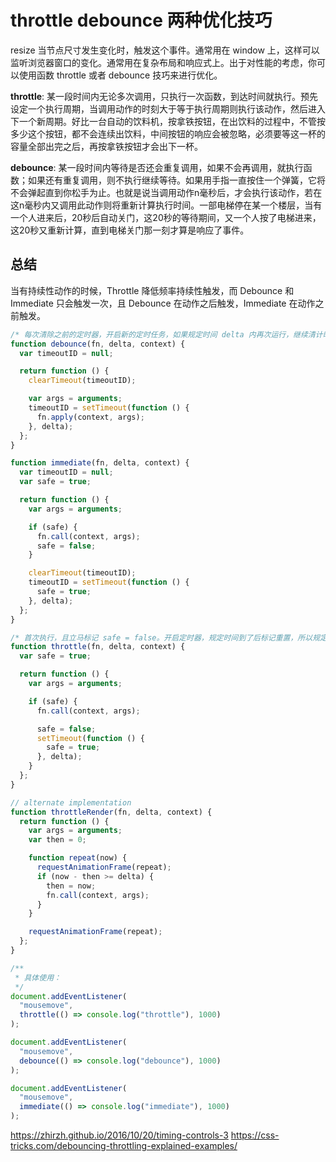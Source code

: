 # throttle debounce 两种优化技巧

resize 当节点尺寸发生变化时，触发这个事件。通常用在 window 上，这样可以监听浏览器窗口的变化。通常用在复杂布局和响应式上。出于对性能的考虑，你可以使用函数 throttle 或者 debounce 技巧来进行优化。

**throttle**: 某一段时间内无论多次调用，只执行一次函数，到达时间就执行。预先设定一个执行周期，当调用动作的时刻大于等于执行周期则执行该动作，然后进入下一个新周期。好比一台自动的饮料机，按拿铁按钮，在出饮料的过程中，不管按多少这个按钮，都不会连续出饮料，中间按钮的响应会被忽略，必须要等这一杯的容量全部出完之后，再按拿铁按钮才会出下一杯。

**debounce**: 某一段时间内等待是否还会重复调用，如果不会再调用，就执行函数；如果还有重复调用，则不执行继续等待。如果用手指一直按住一个弹簧，它将不会弹起直到你松手为止。也就是说当调用动作n毫秒后，才会执行该动作，若在这n毫秒内又调用此动作则将重新计算执行时间。一部电梯停在某一个楼层，当有一个人进来后，20秒后自动关门，这20秒的等待期间，又一个人按了电梯进来，这20秒又重新计算，直到电梯关门那一刻才算是响应了事件。

## 总结

当有持续性动作的时候，Throttle 降低频率持续性触发，而 Debounce 和 Immediate 只会触发一次，且 Debounce 在动作之后触发，Immediate 在动作之前触发。

```javascript
/* 每次清除之前的定时器，开启新的定时任务，如果规定时间 delta 内再次运行，继续清计时器。直到时间超过规定时间，执行任务 */
function debounce(fn, delta, context) {
  var timeoutID = null;

  return function () {
    clearTimeout(timeoutID);

    var args = arguments;
    timeoutID = setTimeout(function () {
      fn.apply(context, args);
    }, delta);
  };
}

function immediate(fn, delta, context) {
  var timeoutID = null;
  var safe = true;

  return function () {
    var args = arguments;

    if (safe) {
      fn.call(context, args);
      safe = false;
    }

    clearTimeout(timeoutID);
    timeoutID = setTimeout(function () {
      safe = true;
    }, delta);
  };
}

/* 首次执行，且立马标记 safe = false。开启定时器，规定时间到了后标记重置，所以规定时间内又想执行无效 */
function throttle(fn, delta, context) {
  var safe = true;

  return function () {
    var args = arguments;

    if (safe) {
      fn.call(context, args);

      safe = false;
      setTimeout(function () {
        safe = true;
      }, delta);
    }
  };
}

// alternate implementation
function throttleRender(fn, delta, context) {
  return function () {
    var args = arguments;
    var then = 0;

    function repeat(now) {
      requestAnimationFrame(repeat);
      if (now - then >= delta) {
        then = now;
        fn.call(context, args);
      }
    }

    requestAnimationFrame(repeat);
  };
}

/**
 * 具体使用：
 */
document.addEventListener(
  "mousemove",
  throttle(() => console.log("throttle"), 1000)
);

document.addEventListener(
  "mousemove",
  debounce(() => console.log("debounce"), 1000)
);

document.addEventListener(
  "mousemove",
  immediate(() => console.log("immediate"), 1000)
);
```

<https://zhirzh.github.io/2016/10/20/timing-controls-3>
<https://css-tricks.com/debouncing-throttling-explained-examples/>
